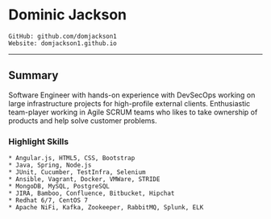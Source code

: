Dominic Jackson
===============

`GitHub: github.com/domjackson1`  
`Website: domjackson1.github.io`

---

## Summary
Software Engineer with hands-on experience with DevSecOps working on large infrastructure projects for high-profile external clients. Enthusiastic team-player working in Agile SCRUM teams who likes to take ownership of products and help solve customer problems.

### Highlight Skills
```
* Angular.js, HTML5, CSS, Bootstrap
* Java, Spring, Node.js
* JUnit, Cucumber, TestInfra, Selenium
* Ansible, Vagrant, Docker, VMWare, STRIDE
* MongoDB, MySQL, PostgreSQL
* JIRA, Bamboo, Confluence, Bitbucket, Hipchat
* Redhat 6/7, CentOS 7
* Apache NiFi, Kafka, Zookeeper, RabbitMQ, Splunk, ELK
```
